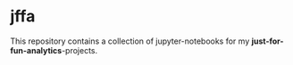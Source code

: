 # jffa
This repository contains a collection of jupyter-notebooks for my **just-for-fun-analytics**-projects.
